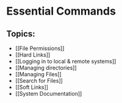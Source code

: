 # Essential Commands

## Topics:

- [[File Permissions]]
- [[Hard Links]]
- [[Logging in to local & remote systems]]
- [[Managing directories]]
- [[Managing Files]]
- [[Search for Files]]
- [[Soft Links]]
- [[System Documentation]]

